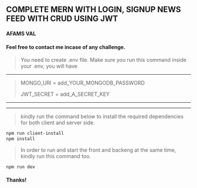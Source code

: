 ## COMPLETE MERN WITH LOGIN, SIGNUP NEWS FEED WITH CRUD USING JWT

#### AFAMS VAL

#### Feel free to contact me incase of any challenge.

> You need to create .env file. Make sure you run this command
> inside your .env, you will have

---

> <p>MONGO_URI = add_YOUR_MONGODB_PASSWORD</p>
> JWT_SECRET = add_A_SECRET_KEY

<p></p>
<p></p>

---

---

> kindly run the command below to install the required dependencies for both client and server side.

```bash
npm run client-install
npm install

```

> In order to run and start the front and backeng at the same time, kindly run this command too.

```bash
npm run dev

```

#### Thanks!
